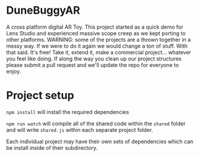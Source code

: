 # DuneBuggyAR
A cross platform digital AR Toy. This project started as a quick demo for Lens Studio and experienced massive scope creep as we kept porting to other platforms. WARNING: some of the projects are a thrown together in a messy way. If we were to do it again we would change a ton of stuff. With that said. It's free! Take it, extend it, make a commercial project... whatever you feel like doing. If along the way you clean up our project structures please submit a pull request and we'll update the repo for everyone to enjoy.

# Project setup

`npm install` will install the required dependencies

`npm run watch` will compile all of the shared code within the `shared` folder and will write `shared.js` within each separate project folder.

Each individual project may have their own sets of dependencies which can be install inside of their subdirectory.
